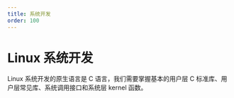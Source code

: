 ```yaml
---
title: 系统开发
order: 100
---
```


# Linux 系统开发
Linux 系统开发的原生语言是 C 语言，我们需要掌握基本的用户层 C 标准库、用户层常见库、系统调用接口和系统层 kernel 函数。